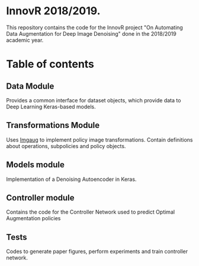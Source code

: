 # InnovR 2018/2019.

This repository contains the code for the InnovR project "On Automating Data Augmentation for Deep Image Denoising" done in the 2018/2019 academic year.

# Table of contents

## Data Module

Provides a common interface for dataset objects, which provide data to Deep Learning Keras-based models.

## Transformations Module

Uses [Imgaug](https://github.com/aleju/imgaug) to implement policy image transformations. Contain definitions about operations, subpolicies and policy objects.

## Models module

Implementation of a Denoising Autoencoder in Keras.

## Controller module

Contains the code for the Controller Network used to predict Optimal Augmentation policies

## Tests

Codes to generate paper figures, perform experiments and train controller network.
